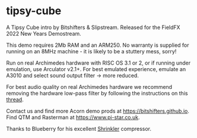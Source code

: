 # tipsy-cube
A Tipsy Cube intro by Bitshifters & Slipstream.
Released for the FieldFX 2022 New Years Demostream.

This demo requires 2Mb RAM and an ARM250. No warranty is supplied for
running on an 8MHz machine - it is likely to be a stuttery mess, sorry!

Run on real Archimedes hardware with RISC OS 3.1 or 2, or if running
under emulation, use Arculator v2.1+. For best emulated experience,
emulate an A3010 and select sound output filter -> more reduced.

For best audio quality on real Archimedes hardware we recommend
removing the hardware low-pass filter by following the instructions
on this [thread](http://stardot.org.uk/forums/viewtopic.php?f=16&t=13630).

Contact us and find more Acorn demo prods at https://bitshifters.github.io.
Find QTM and Rasterman at https://www.pi-star.co.uk.

Thanks to Blueberry for his excellent [Shrinkler](https://github.com/kieranhj/arc-shrinkler) compressor.
